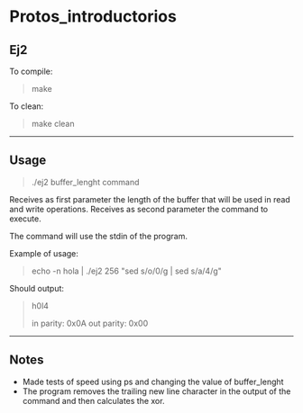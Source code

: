 # Protos_introductorios

## Ej2 ##

To compile:

>make

To clean:

>make clean

-----------------------------------------

## Usage ##

>./ej2 buffer_lenght command

Receives as first parameter the length of the buffer that will be used in read and write operations. 
Receives as second parameter the command to execute.

The command will use the stdin of the program.

Example of usage:

>echo -n hola | ./ej2 256 "sed s/o/0/g | sed s/a/4/g"

Should output:

>h0l4
>
>in parity: 0x0A
>out parity: 0x00

-------------------------------------------

## Notes ##

* Made tests of speed using ps and changing the value of buffer_lenght
* The program removes the trailing new line character in the output of the command and then calculates the xor.
